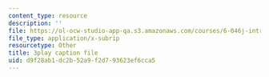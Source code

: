```yaml
---
content_type: resource
description: ''
file: https://ol-ocw-studio-app-qa.s3.amazonaws.com/courses/6-046j-introduction-to-algorithms-sma-5503-fall-2005/d9f28ab1dc2b52a9f2d793623ef6cca5_0VqawRl3Xzs.srt
file_type: application/x-subrip
resourcetype: Other
title: 3play caption file
uid: d9f28ab1-dc2b-52a9-f2d7-93623ef6cca5
---
```

